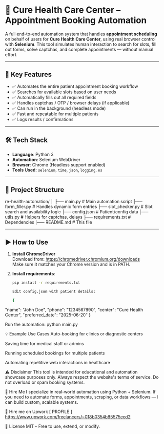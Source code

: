 # 🏥 Cure Health Care Center – Appointment Booking Automation

A full end-to-end automation system that handles **appointment scheduling** on behalf of users for **Cure Health Care Center**, using real browser control with **Selenium**. This tool simulates human interaction to search for slots, fill out forms, solve captchas, and complete appointments — without manual effort.

---

## 🚀 Key Features

- ✅ Automates the entire patient appointment booking workflow
- ✅ Searches for available slots based on user needs
- ✅ Automatically fills out all required fields
- ✅ Handles captchas / OTP / browser delays (if applicable)
- ✅ Can run in the background (headless mode)
- ✅ Fast and repeatable for multiple patients
- ✅ Logs results / confirmations

---

## 🛠️ Tech Stack

- **Language**: Python 3
- **Automation**: Selenium WebDriver
- **Browser**: Chrome (Headless support enabled)
- **Tools Used**: `selenium`, `time`, `json`, `logging`, `os`

---

## 📁 Project Structure

re-health-automation/
│
├── main.py # Main automation script
├── form_filler.py # Handles dynamic form entries
├── slot_checker.py # Slot search and availability logic
├── config.json # Patient/config data
├── utils.py # Helpers for captchas, delays
├── requirements.txt # Dependencies
├── README.md # This file


---

## ▶️ How to Use

1. **Install ChromeDriver**  
   Download from: https://chromedriver.chromium.org/downloads  
   Make sure it matches your Chrome version and is in PATH.

2. **Install requirements**:
   ```bash
   pip install -r requirements.txt

   Edit config.json with patient details:

   {
  "name": "John Doe",
  "phone": "1234567890",
  "center": "Cure Health Center",
  "preferred_date": "2025-06-20"
}

Run the automation:
python main.py

💡 Example Use Cases
Auto-booking for clinics or diagnostic centers

Saving time for medical staff or admins

Running scheduled bookings for multiple patients

Automating repetitive web interactions in healthcare

⚠️ Disclaimer
This tool is intended for educational and automation showcase purposes only. Always respect the website's terms of service. Do not overload or spam booking systems.


🤝 Hire Me
I specialize in real-world automation using Python + Selenium. If you need to automate forms, appointments, scraping, or data workflows — I can build custom, scalable systems.

📩 Hire me on Upwork [ PROFILE ] https://www.upwork.com/freelancers/~018b0354b85575ecd2

📜 License
MIT – Free to use, extend, or modify.
